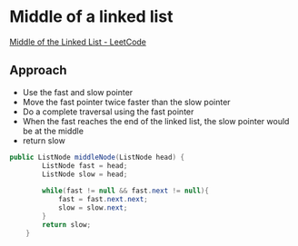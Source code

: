 # Middle of a linked list

[Middle of the Linked List - LeetCode](https://leetcode.com/problems/middle-of-the-linked-list/)

## Approach

- Use the fast and slow pointer
- Move the fast pointer twice faster than the slow pointer
- Do a complete traversal using the fast pointer
- When the fast reaches the end of the linked list, the slow pointer would be at the middle
- return slow

```java
public ListNode middleNode(ListNode head) {
        ListNode fast = head;
        ListNode slow = head;
        
        while(fast != null && fast.next != null){
            fast = fast.next.next;
            slow = slow.next;
        }
        return slow;
    }
```